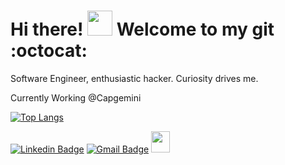# Hi there! <img src="https://c.tenor.com/nebZyl8oN7IAAAAi/wave-hello.gif" width="40" height="40"/> Welcome to my git :octocat:

Software Engineer, enthusiastic hacker. Curiosity drives me.

Currently Working @Capgemini

[![Top Langs](https://github-readme-stats.vercel.app/api/top-langs/?username=douglaschalegre&layout=compact)](https://github.com/anuraghazra/github-readme-stats)

[![Linkedin Badge](https://img.shields.io/badge/-LinkedIn-blue?style=flat-square&logo=Linkedin&logoColor=white&link=hhttps://www.linkedin.com/in/douglaschalegre//)](https://www.linkedin.com/in/douglaschalegre)
[![Gmail Badge](https://img.shields.io/badge/-Gmail-c14438?style=flat-square&logo=Gmail&logoColor=white&link=mailto:douglas.chalegre@gmail.com)](mailto:douglas.chalegre@gmail.com)
<img src="https://c.tenor.com/NeJfHqkmdMIAAAAi/tux-linux-penguin.gif" width="30" height="34"/>
